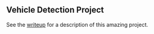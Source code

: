 ## **Vehicle Detection Project** 

See the [writeup](writeup.md) for a description of this amazing project. 

